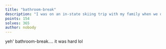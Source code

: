 ```yaml
---
title: "bathroom-break"
description: "I was on an in-state skiing trip with my family when we decided to go out and see some sights. I remember needing to go to the bathroom near where these pictures were taken and then leaving a review. Can you find this review for me?"
points: 154
solves: 365
author: nobody
---
```


yeh' bathroom-break.... it was hard lol
